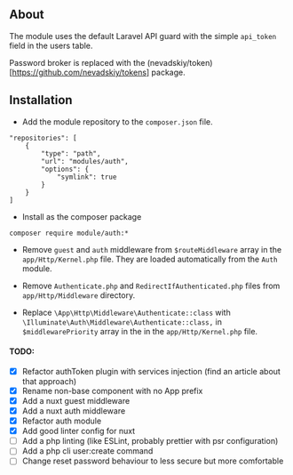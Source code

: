 ## About
The module uses the default Laravel API guard with the simple `api_token` field in the users table.

Password broker is replaced with the (nevadskiy/token)[https://github.com/nevadskiy/tokens] package. 

## Installation

- Add the module repository to the `composer.json` file.
```
"repositories": [
    {
        "type": "path",
        "url": "modules/auth",
        "options": {
            "symlink": true
        }
    }
]
```

- Install as the composer package
```
composer require module/auth:*
```

- Remove `guest` and `auth` middleware from `$routeMiddleware` array in the `app/Http/Kernel.php` file.
They are loaded automatically from the `Auth` module.

- Remove `Authenticate.php` and `RedirectIfAuthenticated.php` files from `app/Http/Middleware` directory.

- Replace `\App\Http\Middleware\Authenticate::class` with `\Illuminate\Auth\Middleware\Authenticate::class,` 
in `$middlewarePriority` array in the in the `app/Http/Kernel.php` file.

 
#### TODO:
- [x] Refactor authToken plugin with services injection (find an article about that approach)
- [x] Rename non-base component with no App prefix
- [x] Add a nuxt guest middleware
- [x] Add a nuxt auth middleware
- [x] Refactor auth module
- [x] Add good linter config for nuxt
- [ ] Add a php linting (like ESLint, probably prettier with psr configuration) 
- [ ] Add a php cli user:create command
- [ ] Change reset password behaviour to less secure but more comfortable
